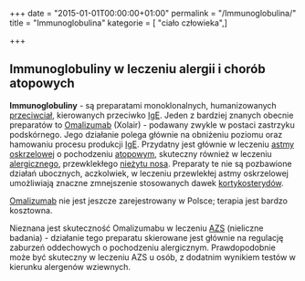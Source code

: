 +++
date = "2015-01-01T00:00:00+01:00"
permalink = "/Immunoglobulina/"
title = "Immunoglobulina"
kategorie = [ "ciało człowieka",]

+++

Immunoglobuliny w leczeniu alergii i chorób atopowych
-----------------------------------------------------

**Immunoglobuliny** - są preparatami monoklonalnych, humanizowanych [przeciwciał](/atopedia/Przeciwciało "wikilink"), kierowanych przeciwko [IgE](/atopedia/IgE "wikilink"). Jeden z bardziej znanych obecnie preparatów to [Omalizumab](/atopedia/Omalizumab "wikilink") (Xolair) - podawany zwykle w postaci zastrzyku podskórnego. Jego działanie polega głównie na obniżeniu poziomu oraz hamowaniu procesu produkcji [IgE](/atopedia/IgE "wikilink"). Przydatny jest głównie w leczeniu [astmy oskrzelowej](/atopedia/Astma_oskrzelowa "wikilink") o pochodzeniu [atopowym](/atopedia/Atopia "wikilink"), skuteczny również w leczeniu [alergicznego](/atopedia/Alergia "wikilink"), przewklekłego [nieżytu nosa](/atopedia/Alergiczny_nieżyt_nosa "wikilink"). Preparaty te nie są pozbawione działań ubocznych, aczkolwiek, w leczeniu przewlekłej astmy oskrzelowej umożliwiają znaczne zmnejszenie stosowanych dawek [kortykosterydów](/atopedia/Kortykosterydy "wikilink").

[Omalizumab](/atopedia/Omalizumab "wikilink") nie jest jeszcze zarejestrowany w Polsce; terapia jest bardzo kosztowna.

Nieznana jest skuteczność Omalizumabu w leczeniu [AZS](/atopedia/Atopowe_zapalenie_skóry "wikilink") (nieliczne badania) - działanie tego preparatu skierowane jest głównie na regulację zaburzeń oddechowych o pochodzeniu alergicznym. Prawdopodobnie może być skuteczny w leczeniu AZS u osób, z dodatnim wynikiem testów w kierunku alergenów wziewnych.
